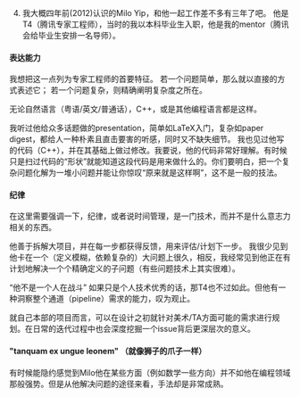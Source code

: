 
4. 我大概四年前(2012)认识的Milo Yip，和他一起工作差不多有三年了吧。
他是T4（腾讯专家工程师），当时的我以本科毕业生入职，他是我的mentor（腾讯会给毕业生安排一名导师）。

#### 表达能力

我想把这一点列为专家工程师的首要特征。
若一个问题简单，那么就以直接的方式表述它；
若一个问题复杂，则精确阐明复杂度之所在。

无论自然语言（粤语/英文/普通话），C++，或是其他编程语言都是这样。

我听过他给众多话题做的presentation，简单如LaTeX入门，复杂如paper digest，都给人一种朴素且直击要害的听感，同时又不缺失细节。
我也见过他写的代码（C++），并在其基础上做过修改。我要说，他的代码非常好理解。有时候只是扫过代码的“形状”就能知道这段代码是用来做什么的。你们要明白，把一个复杂问题化解为一堆小问题并能让你惊叹“原来就是这样啊”，这不是一般的技法。

#### 纪律  

在这里需要强调一下，纪律，或者说时间管理，是一门技术，而并不是什么意志力相关的东西。

他善于拆解大项目，并在每一步都获得反馈，用来评估/计划下一步。
我很少见到他卡在一个（定义模糊，依赖复杂的）大问题上很久，相反，我经常见到他正在有计划地解决一个个精确定义的子问题（有些问题技术上其实很难）。

“他不是一个人在战斗”
如果只是个人技术优秀的话，那T4也不过如此。但他有一种洞察整个通道（pipeline）需求的能力，叹为观止。

就自己本部的项目而言，可以在设计之初就针对美术/TA方面可能的需求进行规划。在日常的迭代过程中也会深度挖掘一个issue背后更深层次的意义。

#### "tanquam ex ungue leonem" （就像狮子的爪子一样）

有时候能隐约感觉到Milo他在某些方面（例如数学一些方向）并不如他在编程领域那般强势。但是从他解决问题的途径来看，手法却是非常成熟。

